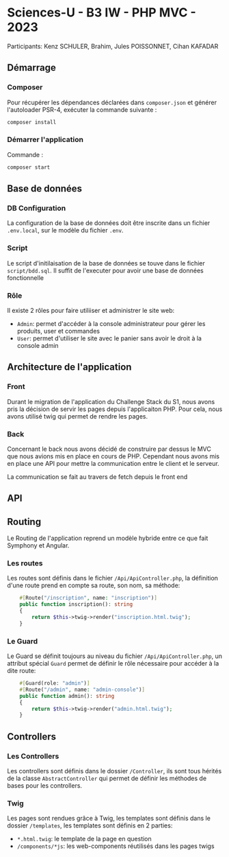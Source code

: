 # Sciences-U - B3 IW - PHP MVC - 2023

Participants: Kenz SCHULER, Brahim, Jules POISSONNET, Cihan KAFADAR

## Démarrage

### Composer

Pour récupérer les dépendances déclarées dans `composer.json` et générer l'autoloader PSR-4, exécuter la commande suivante :

```bash
composer install
```

### Démarrer l'application

Commande :

```bash
composer start
```

## Base de données

### DB Configuration

La configuration de la base de données doit être inscrite dans un fichier `.env.local`, sur le modèle du fichier `.env`.

### Script

Le script d'initilaisation de la base de données se touve dans le fichier `script/bdd.sql`. Il suffit de l'executer pour avoir une base de données fonctionnelle

### Rôle

Il existe 2 rôles pour faire utiliiser et administrer le site web:
- `Admin`: permet d'accéder à la console administrateur pour gérer les produits, user et commandes
- `User`: permet d'utiliser le site avec le panier sans avoir le droit à la console admin

## Architecture de l'application

### Front

Durant le migration de l'application du Challenge Stack du S1, nous avons pris la décision de servir les pages depuis l'applicaiton PHP. Pour cela, nous avons utilisé twig qui permet de rendre les pages.

### Back

Concernant le back nous avons décidé de construire par dessus le MVC que nous avions mis en place en cours de PHP. Cependant nous avons mis en place une API pour mettre la communication entre le client et le serveur.

La communication se fait au travers de fetch depuis le front end

## API

## Routing

Le Routing de l'application reprend un modèle hybride entre ce que fait Symphony et Angular.

### Les routes

Les routes sont définis dans le fichier `/Api/ApiController.php`, la définition d'une route prend en compte sa route, son nom, sa méthode:

```php
    #[Route("/inscription", name: "inscription")]
    public function inscription(): string
    {
        return $this->twig->render("inscription.html.twig");
    }
```

### Le Guard

Le Guard se définit toujours au niveau du fichier `/Api/ApiController.php`, un attribut spécial `Guard` permet de définir le rôle nécessaire pour accéder à la dite route:

```php
    #[Guard(role: "admin")]
    #[Route("/admin", name: "admin-console")]
    public function admin(): string
    {
        return $this->twig->render("admin.html.twig");
    }
```


## Controllers

###  Les Controllers

Les controllers sont définis dans le dossier `/Controller`, ils sont tous hérités de la classe `AbstractController` qui permet de définir les méthodes de bases pour les controllers.

###  Twig

Les pages sont rendues grâce à Twig, les templates sont définis dans le dossier `/templates`, les templates sont définis en 2 parties:

- `*.html.twig`: le template de la page en question
- `/components/*js`: les web-components réutilisés dans les pages twigs


